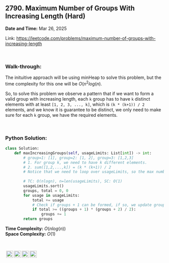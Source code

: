 ## 2790. Maximum Number of Groups With Increasing Length (Hard)
**Date and Time:** Mar 26, 2025

Link: https://leetcode.com/problems/maximum-number-of-groups-with-increasing-length

<br>

### Walk-through: 
The inituitive approach will be using minHeap to solve this problem, but the time complexity for this one will be $O(n^2 log(n)$.

So, to solve this problem we observe a pattern that if we want to form a valid group with increasing length, each `k` group has to have `k` distinct elements with at least `[1, 2, 3, ..., k]`, which is `(k * (k+1)) / 2` elements, and we know it is guarantee to be distinct, we only need to make sure for each `k` group, we have the required elements.

<br>

### Python Solution:
```python
class Solution:
    def maxIncreasingGroups(self, usageLimits: List[int]) -> int:
        # group=1: [1], group=2: [1, 2], group=3: [1,2,3]
        # 1. For group k, we need to have k different elements.
        # 2. sum([1,2,...,k]) = (k * (k+1)) / 2
        # Notice that we need to loop over usageLimits, so the max number of groups will be len(usageLimits).
        
        # TC: O(nlogn), n=len(usageLimits), SC: O(1)
        usageLimits.sort()
        groups, total = 0, 0
        for usage in usageLimits:
            total += usage
            # Check if groups + 1 can be formed, if so, we update groups = groups + 1
            if total >= ((groups + 1) * (groups + 2) / 2):
                groups += 1
        return groups
```
**Time Complexity:** $O(nlog(n))$ <br>
**Space Complexity:** $O(1)$

<br>

<img style="height:22px!important;margin-left:3px;vertical-align:text-bottom;" src="https://mirrors.creativecommons.org/presskit/icons/cc.svg?ref=chooser-v1" alt="CC BY-NC-SA" title="CC BY-NC-SA"><img style="height:22px!important;margin-left:3px;vertical-align:text-bottom;" src="https://mirrors.creativecommons.org/presskit/icons/by.svg?ref=chooser-v1" alt="BY: credit must be given to the creator" title="BY: credit must be given to the creator"><img style="height:22px!important;margin-left:3px;vertical-align:text-bottom;" src="https://mirrors.creativecommons.org/presskit/icons/nc.svg?ref=chooser-v1" alt="NC: Only noncommercial uses of the work are permitted" title="NC: Only noncommercial uses of the work are permitted"><img style="height:22px!important;margin-left:3px;vertical-align:text-bottom;" src="https://mirrors.creativecommons.org/presskit/icons/sa.svg?ref=chooser-v1" alt="SA: Adaptations must be shared under the same terms" title="SA: Adaptations must be shared under the same terms">